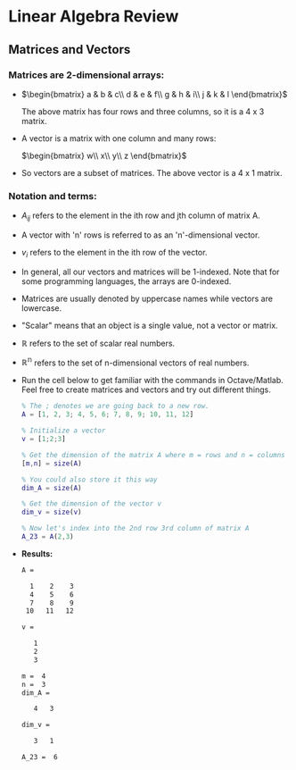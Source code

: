 # Linear Algebra Review

## Matrices and Vectors

###  Matrices are 2-dimensional arrays:

* $\begin{bmatrix}
  a & b & c\\
  d & e & f\\
  g & h & i\\
  j & k & l
  \end{bmatrix}$

	The above matrix has four rows and three columns, so it is a 4 x 3 matrix.

* A vector is a matrix with one column and many rows:

	$\begin{bmatrix}
    w\\
    x\\
    y\\
    z
    \end{bmatrix}$

* So vectors are a subset of matrices. The above vector is a 4 x 1 matrix.


### **Notation and terms:**

* $A_{ij}$ refers to the element in the ith row and jth column of matrix A.
* A vector with 'n' rows is referred to as an 'n'-dimensional vector.
* $v_i$ refers to the element in the ith row of the vector.
* In general, all our vectors and matrices will be 1-indexed. Note that for some programming languages, the arrays are 0-indexed.
* Matrices are usually denoted by uppercase names while vectors are lowercase.
* "Scalar" means that an object is a single value, not a vector or matrix.
* $\mathbb{R}$ refers to the set of scalar real numbers.
* $\mathbb{R^n}$ refers to the set of n-dimensional vectors of real numbers.

* Run the cell below to get familiar with the commands in Octave/Matlab. Feel free to create matrices and vectors and try out different things.

  ```matlab
  % The ; denotes we are going back to a new row.
  A = [1, 2, 3; 4, 5, 6; 7, 8, 9; 10, 11, 12]

  % Initialize a vector 
  v = [1;2;3] 

  % Get the dimension of the matrix A where m = rows and n = columns
  [m,n] = size(A)

  % You could also store it this way
  dim_A = size(A)

  % Get the dimension of the vector v 
  dim_v = size(v)

  % Now let's index into the 2nd row 3rd column of matrix A
  A_23 = A(2,3)
  ```
* **Results:**  
  ```bash
  A =

    1    2    3
    4    5    6
    7    8    9
   10   11   12

  v =

     1
     2
     3

  m =  4
  n =  3
  dim_A =

     4   3

  dim_v =

     3   1

  A_23 =  6

  ```